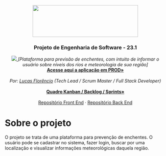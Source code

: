 <p align="center">
  <a href="https://portal.cin.ufpe.br/">
    <img src="https://i.imgur.com/w4LNDII.png" width=330 height=100>
  </a>

  <h3 align="center">Projeto de Engenharia de Software - 23.1</h3>

  <p align="center">
    <a href = "https://nextjs-docker-front2-floodforec-image-jb3xebxfoa-wl.a.run.app/">
      <img src = https://github-production-user-asset-6210df.s3.amazonaws.com/15808208/269422326-822005f9-bb50-46f5-a22b-76449120ce67.png>
    </a>
    <i>[Plataforma para previsão de enchentes, com intuito de informar o usuário sobre níveis dos rios e meteorologia de sua região]</i>
    <br>
    <a href="https://nextjs-docker-front2-floodforec-image-jb3xebxfoa-wl.a.run.app/"><strong>Acesse aqui a aplicação em PROD&raquo;</strong></a>
    <br>
    <br>
    <i>Por: <a href="https://github.com/luucaslfs">Lucas Florêncio</a> (Tech Lead / Scrum Master / Full Stack Developer)</i>
    <br>
    <br>
    <a href="https://github.com/orgs/Grupo-Z-CIn-ES-23-1/projects/1"><strong>Quadro Kanban / Backlog / Sprints&raquo;</strong></a>
    <br>
    <br>
    <a href="https://github.com/Grupo-Z-CIn-ES-23-1/front-end">Repositório Front End</a>
    &middot;
    <a href="https://github.com/Grupo-Z-CIn-ES-23-1/back-end">Repositório Back End</a>
  </p>
</p>

# Sobre o projeto
O projeto se trata de uma plataforma para prevenção de enchentes.
O usuário pode se cadastrar no sistema, fazer login, buscar por uma localização e visualizar informações meteorológicas daquela região.


